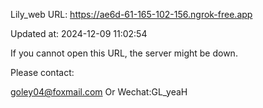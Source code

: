 Lily_web URL: https://ae6d-61-165-102-156.ngrok-free.app

Updated at: 2024-12-09 11:02:54

If you cannot open this URL, the server might be down.

Please contact: 

goley04@foxmail.com Or Wechat:GL_yeaH